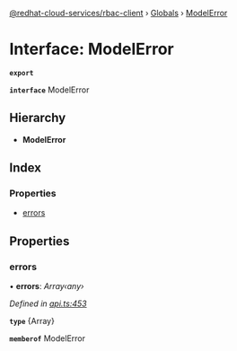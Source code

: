 [@redhat-cloud-services/rbac-client](../README.md) › [Globals](../globals.md) › [ModelError](modelerror.md)

# Interface: ModelError

**`export`** 

**`interface`** ModelError

## Hierarchy

* **ModelError**

## Index

### Properties

* [errors](modelerror.md#errors)

## Properties

###  errors

• **errors**: *Array‹any›*

*Defined in [api.ts:453](https://github.com/RedHatInsights/javascript-clients/blob/master/packages/rbac/api.ts#L453)*

**`type`** {Array<any>}

**`memberof`** ModelError
